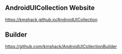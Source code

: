 ## AndroidUICollection Website
https://kmshack.github.io/AndroidUICollection



## Builder
https://github.com/kmshack/AndroidUICollectionBuilder
